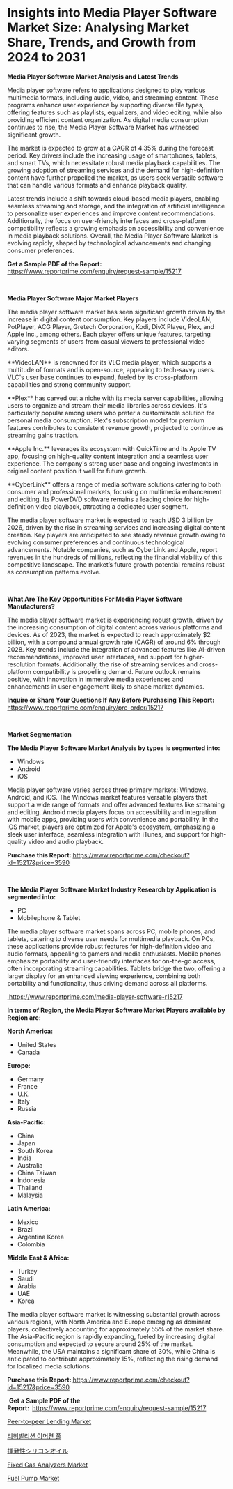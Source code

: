 <p><h1>Insights into Media Player Software Market Size: Analysing Market Share, Trends, and Growth from 2024 to 2031</h1></p><p><strong>Media Player Software Market Analysis and Latest Trends</strong></p>
<p><p>Media player software refers to applications designed to play various multimedia formats, including audio, video, and streaming content. These programs enhance user experience by supporting diverse file types, offering features such as playlists, equalizers, and video editing, while also providing efficient content organization. As digital media consumption continues to rise, the Media Player Software Market has witnessed significant growth.</p><p>The market is expected to grow at a CAGR of 4.35% during the forecast period. Key drivers include the increasing usage of smartphones, tablets, and smart TVs, which necessitate robust media playback capabilities. The growing adoption of streaming services and the demand for high-definition content have further propelled the market, as users seek versatile software that can handle various formats and enhance playback quality.</p><p>Latest trends include a shift towards cloud-based media players, enabling seamless streaming and storage, and the integration of artificial intelligence to personalize user experiences and improve content recommendations. Additionally, the focus on user-friendly interfaces and cross-platform compatibility reflects a growing emphasis on accessibility and convenience in media playback solutions. Overall, the Media Player Software Market is evolving rapidly, shaped by technological advancements and changing consumer preferences.</p></p>
<p><strong>Get a Sample PDF of the Report:&nbsp;</strong> <a href="https://www.reportprime.com/enquiry/request-sample/15217">https://www.reportprime.com/enquiry/request-sample/15217</a></p>
<p>&nbsp;</p>
<p><strong>Media Player Software Major Market Players</strong></p>
<p><p>The media player software market has seen significant growth driven by the increase in digital content consumption. Key players include VideoLAN, PotPlayer, ACG Player, Gretech Corporation, Kodi, DivX Player, Plex, and Apple Inc., among others. Each player offers unique features, targeting varying segments of users from casual viewers to professional video editors.</p><p>**VideoLAN** is renowned for its VLC media player, which supports a multitude of formats and is open-source, appealing to tech-savvy users. VLC's user base continues to expand, fueled by its cross-platform capabilities and strong community support. </p><p>**Plex** has carved out a niche with its media server capabilities, allowing users to organize and stream their media libraries across devices. It's particularly popular among users who prefer a customizable solution for personal media consumption. Plex's subscription model for premium features contributes to consistent revenue growth, projected to continue as streaming gains traction.</p><p>**Apple Inc.** leverages its ecosystem with QuickTime and its Apple TV app, focusing on high-quality content integration and a seamless user experience. The company's strong user base and ongoing investments in original content position it well for future growth.</p><p>**CyberLink** offers a range of media software solutions catering to both consumer and professional markets, focusing on multimedia enhancement and editing. Its PowerDVD software remains a leading choice for high-definition video playback, attracting a dedicated user segment.</p><p>The media player software market is expected to reach USD 3 billion by 2026, driven by the rise in streaming services and increasing digital content creation. Key players are anticipated to see steady revenue growth owing to evolving consumer preferences and continuous technological advancements. Notable companies, such as CyberLink and Apple, report revenues in the hundreds of millions, reflecting the financial viability of this competitive landscape. The market’s future growth potential remains robust as consumption patterns evolve.</p></p>
<p>&nbsp;</p>
<p><strong>What Are The Key Opportunities For Media Player Software Manufacturers?</strong></p>
<p><p>The media player software market is experiencing robust growth, driven by the increasing consumption of digital content across various platforms and devices. As of 2023, the market is expected to reach approximately $2 billion, with a compound annual growth rate (CAGR) of around 6% through 2028. Key trends include the integration of advanced features like AI-driven recommendations, improved user interfaces, and support for higher-resolution formats. Additionally, the rise of streaming services and cross-platform compatibility is propelling demand. Future outlook remains positive, with innovation in immersive media experiences and enhancements in user engagement likely to shape market dynamics.</p></p>
<p><strong>Inquire or Share Your Questions If Any Before Purchasing This Report:</strong> <a href="https://www.reportprime.com/enquiry/pre-order/15217">https://www.reportprime.com/enquiry/pre-order/15217</a></p>
<p>&nbsp;</p>
<p><strong>Market Segmentation</strong></p>
<p><strong>The Media Player Software Market Analysis by types is segmented into:</strong></p>
<p><ul><li>Windows</li><li>Android</li><li>iOS</li></ul></p>
<p><p>Media player software varies across three primary markets: Windows, Android, and iOS. The Windows market features versatile players that support a wide range of formats and offer advanced features like streaming and editing. Android media players focus on accessibility and integration with mobile apps, providing users with convenience and portability. In the iOS market, players are optimized for Apple's ecosystem, emphasizing a sleek user interface, seamless integration with iTunes, and support for high-quality video and audio playback.</p></p>
<p><strong>Purchase this Report:&nbsp;</strong><a href="https://www.reportprime.com/checkout?id=15217&price=3590">https://www.reportprime.com/checkout?id=15217&price=3590</a></p>
<p>&nbsp;</p>
<p><strong>The Media Player Software Market Industry Research by Application is segmented into:</strong></p>
<p><ul><li>PC</li><li>Mobilephone & Tablet</li></ul></p>
<p><p>The media player software market spans across PC, mobile phones, and tablets, catering to diverse user needs for multimedia playback. On PCs, these applications provide robust features for high-definition video and audio formats, appealing to gamers and media enthusiasts. Mobile phones emphasize portability and user-friendly interfaces for on-the-go access, often incorporating streaming capabilities. Tablets bridge the two, offering a larger display for an enhanced viewing experience, combining both portability and functionality, thus driving demand across all platforms.</p></p>
<p><a href="https://www.reportprime.com/media-player-software-r15217">&nbsp;https://www.reportprime.com/media-player-software-r15217</a></p>
<p><strong>In terms of Region, the Media Player Software Market Players available by Region are:</strong></p>
<p>
    <p> <strong> North America: </strong>
        <ul>
            <li>United States</li>
            <li>Canada</li>
        </ul>
        </p> 
    <p> <strong> Europe: </strong>
        <ul>
            <li>Germany</li>
            <li>France</li>
            <li>U.K.</li>
            <li>Italy</li>
            <li>Russia</li>
        </ul>
        </p> 
    <p> <strong> Asia-Pacific: </strong>
        <ul>
            <li>China</li>
            <li>Japan</li>
            <li>South Korea</li>
            <li>India</li>
            <li>Australia</li>
            <li>China Taiwan</li>
            <li>Indonesia</li>
            <li>Thailand</li>
            <li>Malaysia</li>
        </ul>
        </p> 
    <p> <strong> Latin America: </strong>
        <ul>
            <li>Mexico</li>
            <li>Brazil</li>
            <li>Argentina Korea</li>
            <li>Colombia</li>
        </ul>
        </p> 
    <p> <strong> Middle East & Africa: </strong>
        <ul>
            <li>Turkey</li>
            <li>Saudi</li>
            <li>Arabia</li>
            <li>UAE</li>
            <li>Korea</li>
        </ul>
    </p>
    </p>
<p><p>The media player software market is witnessing substantial growth across various regions, with North America and Europe emerging as dominant players, collectively accounting for approximately 55% of the market share. The Asia-Pacific region is rapidly expanding, fueled by increasing digital consumption and expected to secure around 25% of the market. Meanwhile, the USA maintains a significant share of 30%, while China is anticipated to contribute approximately 15%, reflecting the rising demand for localized media solutions.</p></p>
<p><strong>Purchase this Report: </strong><a href="https://www.reportprime.com/checkout?id=15217&price=3590">https://www.reportprime.com/checkout?id=15217&price=3590</a></p>
<p>&nbsp;<strong>Get a Sample PDF of the Report:&nbsp;&nbsp;</strong><a href="https://www.reportprime.com/enquiry/request-sample/15217">https://www.reportprime.com/enquiry/request-sample/15217</a></p>
<p><strong></strong></p>
<p><p><a href="https://issuu.com/reportprime-2/docs/peer-to-peer-lending-market-size-20_a67786acda75d4">Peer-to-peer Lending Market</a></p><p><a href="https://medium.com/@trevorkruvalis5678/rehabilitation-immersion-pool-market-%EC%9D%98-%EA%B8%80%EB%A1%9C%EB%B2%8C-%EC%8B%9C%EC%9E%A5-%EA%B0%9C%EC%9A%94%EB%8A%94-%EC%A0%84-%EC%84%B8%EA%B3%84-%EB%B0%8F-%EC%A3%BC%EC%9A%94-%EC%8B%9C%EC%9E%A5%EC%9D%98-%EC%82%B0%EC%97%85%EC%97%90-%EC%98%81%ED%96%A5%EC%9D%84-%EB%AF%B8%EC%B9%98%EB%8A%94-%EC%A3%BC%EC%9A%94-%ED%8A%B8%EB%A0%8C%EB%93%9C%EC%97%90-%EB%8C%80%ED%95%9C-%EB%8F%85%ED%8A%B9%ED%95%9C-%EA%B4%80%EC%A0%90%EC%9D%84-a0f7f0cb97a6">리허빌리션 이머젼 풀</a></p><p><a href="https://medium.com/@rudysimonis2023/volatile-silicone-fluids-market-%E3%81%AF-%E3%82%B3%E3%82%B9%E3%83%88%E7%AE%A1%E7%90%86%E3%81%A8%E5%8A%B9%E7%8E%87%E5%90%91%E4%B8%8A%E3%82%92%E5%84%AA%E5%85%88%E3%81%97%E3%81%BE%E3%81%99-%E3%81%95%E3%82%89%E3%81%AB-%E5%A0%B1%E5%91%8A%E6%9B%B8%E3%81%AF%E5%B8%82%E5%A0%B4%E3%81%AE%E9%9C%80%E8%A6%81%E9%9D%A2%E3%81%A8%E4%BE%9B%E7%B5%A6%E9%9D%A2%E3%81%AE%E4%B8%A1%E6%96%B9%E3%82%92%E3%82%AB%E3%83%90%E3%83%BC%E3%81%97%E3%81%A6%E3%81%84%E3%81%BE%E3%81%99-volatile-3b913010355b">揮発性シリコンオイル</a></p><p><a href="https://www.linkedin.com/pulse/strategic-insights-global-fixed-gas-analyzers-market-2urpc?trackingId=hpysF0LvToimOhVn69RbkQ%3D%3D">Fixed Gas Analyzers Market</a></p><p><a href="https://issuu.com/reportprime-2/docs/fuel-pump-market-size-2030.pptx_2acf58cc131934">Fuel Pump Market</a></p></p>